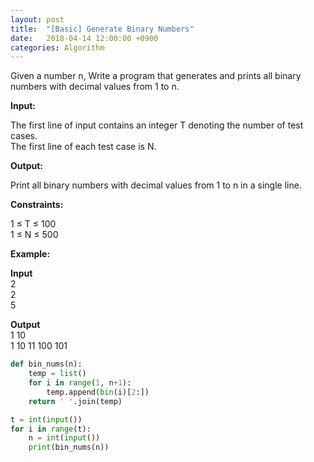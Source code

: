 ```yaml
---
layout: post
title:  "[Basic] Generate Binary Numbers"
date:   2018-04-14 12:00:00 +0900
categories: Algorithm
---
```


Given a number n, Write a program that generates and prints all binary numbers with decimal values from 1 to n.

**Input:**

The first line of input contains an integer T denoting the number of test cases.  
The first line of each test case is N.

**Output:**

Print all binary numbers with decimal values from 1 to n in a single line.

**Constraints:**

1 ≤ T ≤ 100  
1 ≤ N ≤ 500

**Example:**

**Input**  
2  
2  
5

**Output**  
1 10  
1 10 11 100 101

```python
def bin_nums(n):
    temp = list()
    for i in range(1, n+1):
        temp.append(bin(i)[2:])
    return ' '.join(temp)

t = int(input())
for i in range(t):
    n = int(input())
    print(bin_nums(n))
```